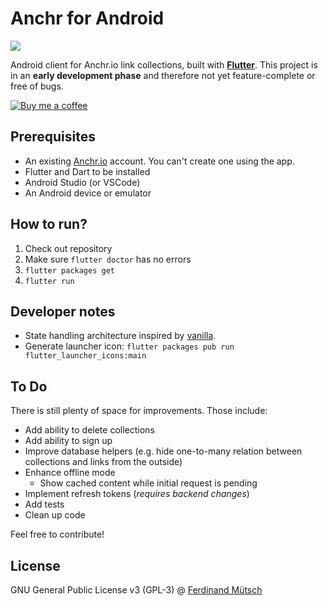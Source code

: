 # Anchr for Android

![](https://anchr.io/i/ccrHg.png)

Android client for Anchr.io link collections, built with **[Flutter](https://flutter.dev)**. This project is in an **early development phase** and therefore not yet feature-complete or free of bugs.

[![Buy me a coffee](https://www.buymeacoffee.com/assets/img/custom_images/orange_img.png)](https://buymeacoff.ee/n1try)

## Prerequisites
* An existing [Anchr.io](https://anchr.io) account. You can't create one using the app.
* Flutter and Dart to be installed
* Android Studio (or VSCode)
* An Android device or emulator

## How to run?
1. Check out repository
2. Make sure `flutter doctor` has no errors
3. `flutter packages get`
4. `flutter run`

## Developer notes
* State handling architecture inspired by [vanilla](https://github.com/brianegan/flutter_architecture_samples/tree/master/example/vanilla).
* Generate launcher icon: `flutter packages pub run flutter_launcher_icons:main`

## To Do
There is still plenty of space for improvements. Those include:

* Add ability to delete collections
* Add ability to sign up
* Improve database helpers (e.g. hide one-to-many relation between collections and links from the outside)
* Enhance offline mode
  * Show cached content while initial request is pending
* Implement refresh tokens (_requires backend changes_)
* Add tests
* Clean up code

Feel free to contribute!

## License
GNU General Public License v3 (GPL-3) @ [Ferdinand Mütsch](https://ferdinand-muetsch.de)